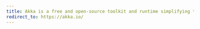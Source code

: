 ```yaml
---
title: Akka is a free and open-source toolkit and runtime simplifying the construction of concurrent and distributed applications on the JVM.
redirect_to: https://akka.io/
---
```

